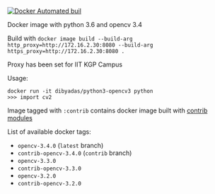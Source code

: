 [![Docker Automated buil](https://img.shields.io/docker/automated/jjanzic/docker-python3-opencv.svg)]()

Docker image with python 3.6 and opencv 3.4

Build with `docker image build --build-arg http_proxy=http://172.16.2.30:8080 --build-arg https_proxy=http://172.16.2.30:8080 .`

Proxy has been set for IIT KGP Campus

Usage:

    docker run -it dibyadas/python3-opencv3 python
    >>> import cv2

Image tagged with `:contrib` contains docker image built with [contrib modules](https://github.com/opencv/opencv_contrib/)

List of available docker tags:

- `opencv-3.4.0` (`latest` branch)
- `contrib-opencv-3.4.0` (`contrib` branch)
- `opencv-3.3.0`
- `contrib-opencv-3.3.0`
- `opencv-3.2.0`
- `contrib-opencv-3.2.0`
